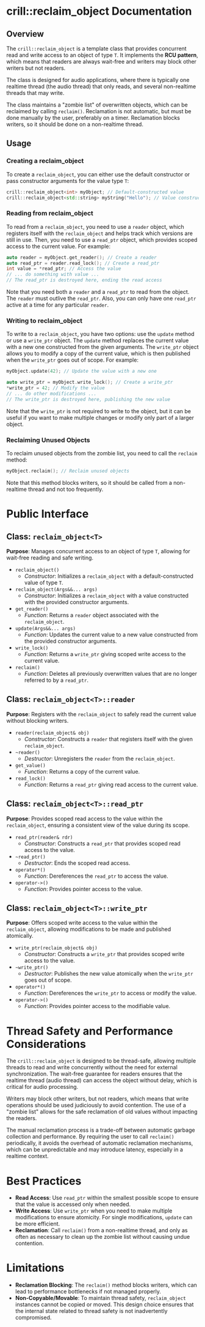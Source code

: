 # crill::reclaim_object Documentation

## Overview
The `crill::reclaim_object` is a template class that provides concurrent read and write access to an object of type `T`. It implements the **RCU pattern**, which means that readers are always wait-free and writers may block other writers but not readers.

The class is designed for audio applications, where there is typically one realtime thread (the audio thread) that only reads, and several non-realtime threads that may write.

The class maintains a "zombie list" of overwritten objects, which can be reclaimed by calling `reclaim()`. Reclamation is not automatic, but must be done manually by the user, preferably on a timer. Reclamation blocks writers, so it should be done on a non-realtime thread.

## Usage

### Creating a reclaim_object
To create a `reclaim_object`, you can either use the default constructor or pass constructor arguments for the value type `T`:

```cpp
crill::reclaim_object<int> myObject; // Default-constructed value
crill::reclaim_object<std::string> myString("Hello"); // Value constructed with arguments
```

### Reading from reclaim_object
To read from a `reclaim_object`, you need to use a `reader` object, which registers itself with the `reclaim_object` and helps track which versions are still in use. Then, you need to use a `read_ptr` object, which provides scoped access to the current value. For example:

```cpp
auto reader = myObject.get_reader(); // Create a reader
auto read_ptr = reader.read_lock(); // Create a read_ptr
int value = *read_ptr; // Access the value
// ... do something with value ...
// The read_ptr is destroyed here, ending the read access
```

Note that you need both a `reader` and a `read_ptr` to read from the object. The `reader` must outlive the `read_ptr`. Also, you can only have one `read_ptr` active at a time for any particular `reader`.

### Writing to reclaim_object
To write to a `reclaim_object`, you have two options: use the `update` method or use a `write_ptr` object. The `update` method replaces the current value with a new one constructed from the given arguments. The `write_ptr` object allows you to modify a copy of the current value, which is then published when the `write_ptr` goes out of scope. For example:

```cpp
myObject.update(42); // Update the value with a new one

auto write_ptr = myObject.write_lock(); // Create a write_ptr
*write_ptr = 42; // Modify the value
// ... do other modifications ...
// The write_ptr is destroyed here, publishing the new value
```

Note that the `write_ptr` is not required to write to the object, but it can be useful if you want to make multiple changes or modify only part of a larger object.

### Reclaiming Unused Objects
To reclaim unused objects from the zombie list, you need to call the `reclaim` method:

```cpp
myObject.reclaim(); // Reclaim unused objects
```

Note that this method blocks writers, so it should be called from a non-realtime thread and not too frequently.

# Public Interface

## Class: `reclaim_object<T>`
**Purpose**: Manages concurrent access to an object of type `T`, allowing for wait-free reading and safe writing.

- `reclaim_object()`
  - *Constructor*: Initializes a `reclaim_object` with a default-constructed value of type `T`.
- `reclaim_object(Args&&... args)`
  - *Constructor*: Initializes a `reclaim_object` with a value constructed with the provided constructor arguments.
- `get_reader()`
  - *Function*: Returns a `reader` object associated with the `reclaim_object`.
- `update(Args&&... args)`
  - *Function*: Updates the current value to a new value constructed from the provided constructor arguments.
- `write_lock()`
  - *Function*: Returns a `write_ptr` giving scoped write access to the current value.
- `reclaim()`
  - *Function*: Deletes all previously overwritten values that are no longer referred to by a `read_ptr`.

## Class: `reclaim_object<T>::reader`
**Purpose**: Registers with the `reclaim_object` to safely read the current value without blocking writers.

- `reader(reclaim_object& obj)`
  - *Constructor*: Constructs a `reader` that registers itself with the given `reclaim_object`.
- `~reader()`
  - *Destructor*: Unregisters the `reader` from the `reclaim_object`.
- `get_value()`
  - *Function*: Returns a copy of the current value.
- `read_lock()`
  - *Function*: Returns a `read_ptr` giving read access to the current value.

## Class: `reclaim_object<T>::read_ptr`
**Purpose**: Provides scoped read access to the value within the `reclaim_object`, ensuring a consistent view of the value during its scope.

- `read_ptr(reader& rdr)`
  - *Constructor*: Constructs a `read_ptr` that provides scoped read access to the value.
- `~read_ptr()`
  - *Destructor*: Ends the scoped read access.
- `operator*()`
  - *Function*: Dereferences the `read_ptr` to access the value.
- `operator->()`
  - *Function*: Provides pointer access to the value.

## Class: `reclaim_object<T>::write_ptr`
**Purpose**: Offers scoped write access to the value within the `reclaim_object`, allowing modifications to be made and published atomically.

- `write_ptr(reclaim_object& obj)`
  - *Constructor*: Constructs a `write_ptr` that provides scoped write access to the value.
- `~write_ptr()`
  - *Destructor*: Publishes the new value atomically when the `write_ptr` goes out of scope.
- `operator*()`
  - *Function*: Dereferences the `write_ptr` to access or modify the value.
- `operator->()`
  - *Function*: Provides pointer access to the modifiable value.


# Thread Safety and Performance Considerations

The `crill::reclaim_object` is designed to be thread-safe, allowing multiple threads to read and write concurrently without the need for external synchronization. The wait-free guarantee for readers ensures that the realtime thread (audio thread) can access the object without delay, which is critical for audio processing.

Writers may block other writers, but not readers, which means that write operations should be used judiciously to avoid contention. The use of a "zombie list" allows for the safe reclamation of old values without impacting the readers.

The manual reclamation process is a trade-off between automatic garbage collection and performance. By requiring the user to call `reclaim()` periodically, it avoids the overhead of automatic reclamation mechanisms, which can be unpredictable and may introduce latency, especially in a realtime context.

# Best Practices

- **Read Access**: Use `read_ptr` within the smallest possible scope to ensure that the value is accessed only when needed.
- **Write Access**: Use `write_ptr` when you need to make multiple modifications to ensure atomicity. For single modifications, `update` can be more efficient.
- **Reclamation**: Call `reclaim()` from a non-realtime thread, and only as often as necessary to clean up the zombie list without causing undue contention.

# Limitations

- **Reclamation Blocking**: The `reclaim()` method blocks writers, which can lead to performance bottlenecks if not managed properly.
- **Non-Copyable/Movable**: To maintain thread safety, `reclaim_object` instances cannot be copied or moved. This design choice ensures that the internal state related to thread safety is not inadvertently compromised.

